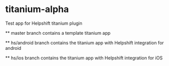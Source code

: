 titanium-alpha
==============

Test app for Helpshift titanium plugin

** master branch contains a template titanium app

** hs/android branch contains the titanium app with Helpshift integration for android

** hs/ios branch contains the titanium app with Helpshift integration for iOS
